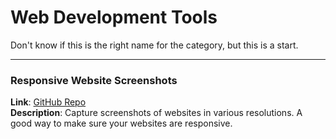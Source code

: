 Web Development Tools
=====================

Don't know if this is the right name for the category, but this is a start.

---

### Responsive Website Screenshots  
**Link**: [GitHub Repo](https://github.com/sindresorhus/pageres)  
**Description**: Capture screenshots of websites in various resolutions. A good
way to make sure your websites are responsive.
